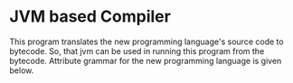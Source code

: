# JVM based Compiler
This program translates the new programming language's source code to bytecode. So, that jvm can be used in running this program from the bytecode.
Attribute grammar for the new programming language is given below.



